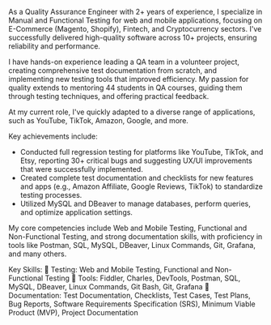 As a Quality Assurance Engineer with 2+ years of experience, I specialize in Manual and Functional Testing for web and mobile applications, focusing on E-Commerce (Magento, Shopify), Fintech, and Cryptocurrency sectors. I've successfully delivered high-quality software across 10+ projects, ensuring reliability and performance.

I have hands-on experience leading a QA team in a volunteer project, creating comprehensive test documentation from scratch, and implementing new testing tools that improved efficiency. My passion for quality extends to mentoring 44 students in QA courses, guiding them through testing techniques, and offering practical feedback.

At my current role, I've quickly adapted to a diverse range of applications, such as YouTube, TikTok, Amazon, Google, and more. 

Key achievements include:
- Conducted full regression testing for platforms like YouTube, TikTok, and Etsy, reporting 30+ critical bugs and suggesting UX/UI improvements that were successfully implemented.
- Created complete test documentation and checklists for new features and apps (e.g., Amazon Affiliate, Google Reviews, TikTok) to standardize testing processes.
- Utilized MySQL and DBeaver to manage databases, perform queries, and optimize application settings.

My core competencies include Web and Mobile Testing, Functional and Non-Functional Testing, and strong documentation skills, with proficiency in tools like Postman, SQL, MySQL, DBeaver, Linux Commands, Git, Grafana, and many others.

Key Skills:
🔸 Testing: Web and Mobile Testing, Functional and Non-Functional Testing
🔸 Tools: Fiddler, Charles, DevTools, Postman, SQL, MySQL, DBeaver, Linux Commands, Git Bash, Git, Grafana
🔸 Documentation: Test Documentation, Checklists, Test Cases, Test Plans, Bug Reports, Software Requirements Specification (SRS), Minimum Viable Product (MVP), Project Documentation
